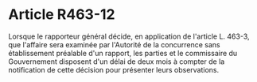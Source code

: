 # Article R463-12

Lorsque le rapporteur général décide, en application de l'article L. 463-3, que l'affaire sera examinée par l'Autorité de la concurrence sans établissement préalable d'un rapport, les parties et le commissaire du Gouvernement disposent d'un délai de deux mois à compter de la notification de cette décision pour présenter leurs observations.
